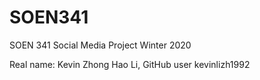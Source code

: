 # SOEN341

SOEN 341 Social Media Project Winter 2020

Real name: Kevin Zhong Hao Li, GitHub user kevinlizh1992
